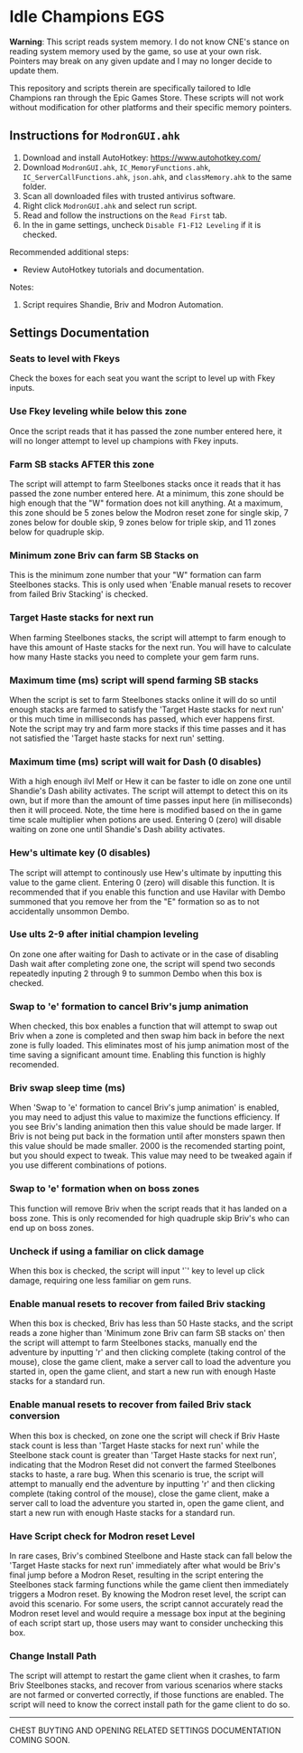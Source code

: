 # Idle Champions EGS

**Warning**: This script reads system memory. I do not know CNE's stance on
reading system memory used by the game, so use at your own risk. Pointers may
break on any given update and I may no longer decide to update them.

This repository and scripts therein are specifically tailored to Idle Champions
ran through the Epic Games Store. These scripts will not work without
modification for other platforms and their specific memory pointers.

## Instructions for `ModronGUI.ahk`

1. Download and install AutoHotkey: https://www.autohotkey.com/
2. Download `ModronGUI.ahk`, `IC_MemoryFunctions.ahk`,
`IC_ServerCallFunctions.ahk`, `json.ahk`, and `classMemory.ahk` to the same
folder.
3. Scan all downloaded files with trusted antivirus software.
4. Right click `ModronGUI.ahk` and select run script.
5. Read and follow the instructions on the `Read First` tab.
6. In the in game settings, uncheck `Disable F1-F12 Leveling` if it is checked.

Recommended additional steps:

* Review AutoHotkey tutorials and documentation.

Notes:

1. Script requires Shandie, Briv and Modron Automation.

## Settings Documentation

### Seats to level with Fkeys

Check the boxes for each seat you want the script to level up with Fkey inputs.

### Use Fkey leveling while below this zone

Once the script reads that it has passed the zone number entered here, it will
no longer attempt to level up champions with Fkey inputs.

### Farm SB stacks AFTER this zone

The script will attempt to farm Steelbones stacks once it reads that it has
passed the zone number entered here. At a minimum, this zone should be high
enough that the "W" formation does not kill anything. At a maximum, this zone
should be 5 zones below the Modron reset zone for single skip, 7 zones below
for double skip, 9 zones below for triple skip, and 11 zones below for
quadruple skip.

### Minimum zone Briv can farm SB Stacks on

This is the minimum zone number that your "W" formation can farm Steelbones
stacks. This is only used when 'Enable manual resets to recover from failed
Briv Stacking' is checked.

### Target Haste stacks for next run

When farming Steelbones stacks, the script will attempt to farm enough to have
this amount of Haste stacks for the next run. You will have to calculate how
many Haste stacks you need to complete your gem farm runs.

### Maximum time (ms) script will spend farming SB stacks

When the script is set to farm Steelbones stacks online it will do so until
enough stacks are farmed to satisfy the 'Target Haste stacks for next run' or
this much time in milliseconds has passed, which ever happens first. Note the
script may try and farm more stacks if this time passes and it has not
satisfied the 'Target haste stacks for next run' setting.

### Maximum time (ms) script will wait for Dash (0 disables)

With a high enough ilvl Melf or Hew it can be faster to idle on zone one until
Shandie's Dash ability activates. The script will attempt to detect this on its
own, but if more than the amount of time passes input here (in milliseconds)
then it will proceed. Note, the time here is modified based on the in game time
scale multiplier when potions are used. Entering 0 (zero) will disable waiting
on zone one until Shandie's Dash ability activates.

### Hew's ultimate key (0 disables)

The script will attempt to continously use Hew's ultimate by inputting this
value to the game client. Entering 0 (zero) will disable this function. It is
recommended that if you enable this function and use Havilar with Dembo
summoned that you remove her from the "E" formation so as to not accidentally
unsommon Dembo.

### Use ults 2-9 after initial champion leveling

On zone one after waiting for Dash to activate or in the case of disabling Dash
wait after completing zone one, the script will spend two seconds repeatedly
inputing 2 through 9 to summon Dembo when this box is checked.

### Swap to 'e' formation to cancel Briv's jump animation

When checked, this box enables a function that will attempt to swap out Briv
when a zone is completed and then swap him back in before the next zone is
fully loaded. This eliminates most of his jump animation most of the time
saving a significant amount time. Enabling this function is highly recomended.

### Briv swap sleep time (ms)

When 'Swap to 'e' formation to cancel Briv's jump animation' is enabled, you
may need to adjust this value to maximize the functions efficiency. If you see
Briv's landing animation then this value should be made larger. If Briv is not
being put back in the formation until after monsters spawn then this value
should be made smaller. 2000 is the recomended starting point, but you should
expect to tweak. This value may need to be tweaked again if you use different
combinations of potions.

### Swap to 'e' formation when on boss zones

This function will remove Briv when the script reads that it has landed on a
boss zone. This is only recomended for high quadruple skip Briv's who can end
up on boss zones.

### Uncheck if using a familiar on click damage

When this box is checked, the script will input '`' key to level up click
damage, requiring one less familiar on gem runs.

### Enable manual resets to recover from failed Briv stacking

When this box is checked, Briv has less than 50 Haste stacks, and the script
reads a zone higher than 'Minimum zone Briv can farm SB stacks on' then the
script will attempt to farm Steelbones stacks, manually end the adventure by
inputting 'r' and then clicking complete (taking control of the mouse), close
the game client, make a server call to load the adventure you started in, open
the game client, and start a new run with enough Haste stacks for a standard
run.

### Enable manual resets to recover from failed Briv stack conversion

When this box is checked, on zone one the script will check if Briv Haste stack
count is less than 'Target Haste stacks for next run' while the Steelbone stack
count is greater than 'Target Haste stacks for next run', indicating that the
Modron Reset did not convert the farmed Steelbones stacks to haste, a rare bug.
When this scenario is true, the script will attempt to manually end the
adventure by inputting 'r' and then clicking complete (taking control of the
mouse), close the game client, make a server call to load the adventure you
started in, open the game client, and start a new run with enough Haste stacks
for a standard run.

### Have Script check for Modron reset Level

In rare cases, Briv's combined Steelbone and Haste stack can fall below the
'Target Haste stacks for next run' immediately after what would be Briv's final
jump before a Modron Reset, resulting in the script entering the Steelbones
stack farming functions while the game client then immediately triggers a
Modron reset. By knowing the Modron reset level, the script can avoid this
scenario. For some users, the script cannot accurately read the Modron reset
level and would require a message box input at the begining of each script
start up, those users may want to consider unchecking this box.

### Change Install Path

The script will attempt to restart the game client when it crashes, to farm
Briv Steelbones stacks, and recover from various scenarios where stacks are
not farmed or converted correctly, if those functions are enabled. The script
will need to know the correct install path for the game client to do so.

---

CHEST BUYTING AND OPENING RELATED SETTINGS DOCUMENTATION COMING SOON.
